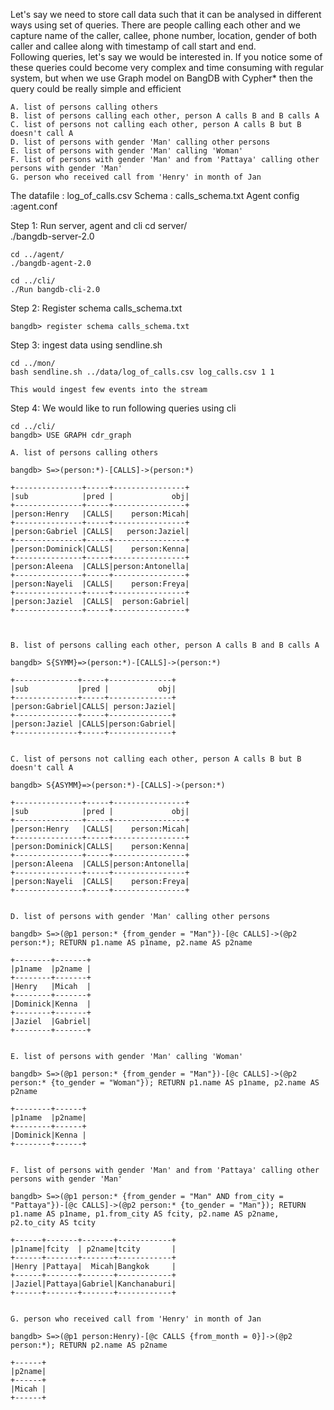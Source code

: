 Let's say we need to store call data such that it can be analysed in different ways using set of queries.
There are people calling each other and we capture name of the caller, callee, phone number, location, gender of both caller and callee along with timestamp of call start and end.<br>
Following queries, let's say we would be interested in. If you notice some of these queries could become very complex and time consuming with regular system, but when we use Graph model on BangDB with Cypher* then the query could be really simple and efficient

 	A. list of persons calling others
 	B. list of persons calling each other, person A calls B and B calls A
 	C. list of persons not calling each other, person A calls B but B doesn't call A
 	D. list of persons with gender 'Man' calling other persons
 	E. list of persons with gender 'Man' calling 'Woman'
 	F. list of persons with gender 'Man' and from 'Pattaya' calling other persons with gender 'Man'
 	G. person who received call from 'Henry' in month of Jan

The datafile : log_of_calls.csv
Schema : calls_schema.txt
Agent config :agent.conf

Step 1: Run server, agent and cli
	cd server/	
	./bangdb-server-2.0

	cd ../agent/
	./bangdb-agent-2.0

	cd ../cli/
	./Run bangdb-cli-2.0

Step 2: Register schema calls_schema.txt

	bangdb> register schema calls_schema.txt

Step 3: ingest data using sendline.sh

	cd ../mon/
	bash sendline.sh ../data/log_of_calls.csv log_calls.csv 1 1

	This would ingest few events into the stream

Step 4: We would like to run following queries using cli

	cd ../cli/
	bangdb> USE GRAPH cdr_graph

	A. list of persons calling others
	
	bangdb> S=>(person:*)-[CALLS]->(person:*)

	+---------------+-----+----------------+
	|sub            |pred |             obj|
	+---------------+-----+----------------+
	|person:Henry   |CALLS|    person:Micah|
	+---------------+-----+----------------+
	|person:Gabriel |CALLS|   person:Jaziel|
	+---------------+-----+----------------+
	|person:Dominick|CALLS|    person:Kenna|
	+---------------+-----+----------------+
	|person:Aleena  |CALLS|person:Antonella|
	+---------------+-----+----------------+
	|person:Nayeli  |CALLS|    person:Freya|
	+---------------+-----+----------------+
	|person:Jaziel  |CALLS|  person:Gabriel|
	+---------------+-----+----------------+



	B. list of persons calling each other, person A calls B and B calls A
		
	bangdb> S{SYMM}=>(person:*)-[CALLS]->(person:*)

	+--------------+-----+--------------+
	|sub           |pred |           obj|
	+--------------+-----+--------------+
	|person:Gabriel|CALLS| person:Jaziel|
	+--------------+-----+--------------+
	|person:Jaziel |CALLS|person:Gabriel|
	+--------------+-----+--------------+


	C. list of persons not calling each other, person A calls B but B doesn't call A
		
	bangdb> S{ASYMM}=>(person:*)-[CALLS]->(person:*)

	+---------------+-----+----------------+
	|sub            |pred |             obj|
	+---------------+-----+----------------+
	|person:Henry   |CALLS|    person:Micah|
	+---------------+-----+----------------+
	|person:Dominick|CALLS|    person:Kenna|
	+---------------+-----+----------------+
	|person:Aleena  |CALLS|person:Antonella|
	+---------------+-----+----------------+
	|person:Nayeli  |CALLS|    person:Freya|
	+---------------+-----+----------------+


	D. list of persons with gender 'Man' calling other persons
		
	bangdb> S=>(@p1 person:* {from_gender = "Man"})-[@c CALLS]->(@p2 person:*); RETURN p1.name AS p1name, p2.name AS p2name

	+--------+-------+
	|p1name  |p2name |
	+--------+-------+
	|Henry   |Micah  |
	+--------+-------+
	|Dominick|Kenna  |
	+--------+-------+
	|Jaziel  |Gabriel|
	+--------+-------+


	E. list of persons with gender 'Man' calling 'Woman'
		
	bangdb> S=>(@p1 person:* {from_gender = "Man"})-[@c CALLS]->(@p2 person:* {to_gender = "Woman"}); RETURN p1.name AS p1name, p2.name AS p2name

	+--------+------+
	|p1name  |p2name|
	+--------+------+
	|Dominick|Kenna |
	+--------+------+


	F. list of persons with gender 'Man' and from 'Pattaya' calling other persons with gender 'Man'
	
	bangdb> S=>(@p1 person:* {from_gender = "Man" AND from_city = "Pattaya"})-[@c CALLS]->(@p2 person:* {to_gender = "Man"}); RETURN p1.name AS p1name, p1.from_city AS fcity, p2.name AS p2name, p2.to_city AS tcity

	+------+-------+-------+------------+
	|p1name|fcity  | p2name|tcity       |
	+------+-------+-------+------------+
	|Henry |Pattaya|  Micah|Bangkok     |
	+------+-------+-------+------------+
	|Jaziel|Pattaya|Gabriel|Kanchanaburi|
	+------+-------+-------+------------+


	G. person who received call from 'Henry' in month of Jan
		
	bangdb> S=>(@p1 person:Henry)-[@c CALLS {from_month = 0}]->(@p2 person:*); RETURN p2.name AS p2name

	+------+
	|p2name|
	+------+
	|Micah |
	+------+


